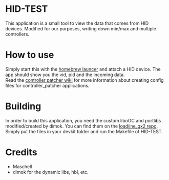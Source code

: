 # HID-TEST
This application is a small tool to view the data that comes from HID devices.
Modified for our purposes, writing down min/max and multiple controllers.
# How to use
Simply start this with the [homebrew launcer](https://github.com/dimok789/homebrew_launcher) and attach a HID device.
The app should show you the vid, pid and the incoming data.  
Read the [controller patcher wiki](https://github.com/Maschell/controller_patcher/wiki/) for more information about creating config files for controller_patcher applications.

# Building
In order to build this application, you need the custom liboGC and portlibs modified/created by dimok. You can find them on the [loadiine_gx2 repo](https://github.com/dimok789/loadiine_gx2/releases/tag/v0.2). Simply put the files in your devkit folder and run the Makefile of HID-TEST.

# Credits
- Maschell
- dimok for the dynamic libs, hbl, etc.